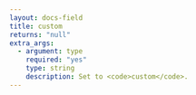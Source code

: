 ```yaml
---
layout: docs-field
title: custom
returns: "null"
extra_args:
  - argument: type
    required: "yes"
    type: string
    description: Set to <code>custom</code>.
---
```

